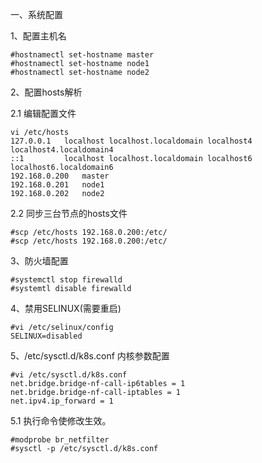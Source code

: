 一、系统配置

  1、配置主机名
  
    #hostnamectl set-hostname master
    #hostnamectl set-hostname node1
    #hostnamectl set-hostname node2
    
  2、配置hosts解析
    
   2.1 编辑配置文件
    
    vi /etc/hosts
    127.0.0.1   localhost localhost.localdomain localhost4 localhost4.localdomain4
    ::1         localhost localhost.localdomain localhost6 localhost6.localdomain6
    192.168.0.200	master
    192.168.0.201	node1
    192.168.0.202	node2
    
   2.2 同步三台节点的hosts文件
    
    #scp /etc/hosts 192.168.0.200:/etc/
    #scp /etc/hosts 192.168.0.200:/etc/

  3、防火墙配置
  
    #systemctl stop firewalld
    #systemtl disable firewalld
    
  4、禁用SELINUX(需要重启)
  
    #vi /etc/selinux/config
    SELINUX=disabled
    
  5、/etc/sysctl.d/k8s.conf 内核参数配置
  
    #vi /etc/sysctl.d/k8s.conf
    net.bridge.bridge-nf-call-ip6tables = 1
    net.bridge.bridge-nf-call-iptables = 1
    net.ipv4.ip_forward = 1
    
   5.1 执行命令使修改生效。

    #modprobe br_netfilter
    #sysctl -p /etc/sysctl.d/k8s.conf
